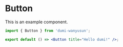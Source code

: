 # Button

This is an example component.

```jsx
import { Button } from 'dumi-wanyusun';

export default () => <Button title="Hello dumi!" />;
```

